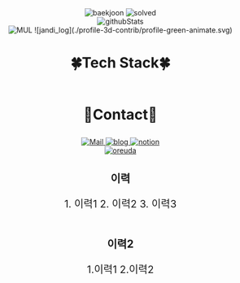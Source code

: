 <div  style = "display: flex;  align-items: center; flex-direction: column;  justify-content: center;" align = "center";>
<!-- font-size 를 조절하면 원하는 크기로 글자를 조절할 수 있습니다.-->
  <!-- Designed and developed in-house at Oreuda (https://oreuda.kr) -->
  <!-- 불편 사항 및 문의는 tykimdream@gmail.com으로 보내주세요 -->
  <div key="1">
    <img src=http://mazassumnida.wtf/api/v2/generate_badge?boj=min95913 width="280" height="140" alt="baekjoon" />
    <img src=http://mazandi.herokuapp.com/api?handle=min95913&theme=warm width="285" height="140" alt="solved" />
  </div>
  
  <div key="2">
    <img src=https://github-readme-stats.vercel.app/api?username=GotPrgmer&show_icons=true&theme=radical width="350" height="150" alt="githubStats" />
  </div>
  
  <div key="3">
    <img src=https://github-readme-stats.vercel.app/api/top-langs/?username=GotPrgmer&theme=gruvbox width="280" height=270 alt="MUL" />
    ![jandi_log](./profile-3d-contrib/profile-green-animate.svg)
  </div>
  
  <div key="4">
  <h3 style ="font-size : 2em; font-weight:700;">🍀Tech Stack🍀</h3>
    <div ></div>
  </div>
  
  <div key="5">
    <h3 style ="font-size : 2em; font-weight:700;">💙Contact💙</h3>
    <div className=Preview_contactBadgeDiv__3demU>
      <a href=mailto:gofiction95@gmail.com@gmail.com target="_blank">
            <img
              src="https://img.shields.io/badge/Mail-6667AB?style=flat&logo=Gmail&logoColor=white"
              alt="Mail"
            />
          </a>
      <a href=https://velog.io/@min95913 target="_blank">
            <img src=https://img.shields.io/badge/TechBlog-7FD2F5?style=flat&logo=Hoppscotch&logoColor=white&link=https://velog.io/@min95913/ alt="blog" />
          </a>
      <a href=https://www.notion.so/23d48e34b85a404c86251d47c602dbbf target="_blank">
            <img src=https://img.shields.io/badge/Notion-000000?style=flat&logo=Notion&logoColor=white&link=https://www.notion.so/23d48e34b85a404c86251d47c602dbbf/ alt="notion" />
          </a>
    </div>
  </div>
  
  <div key="6">
    <a href = "https://oreuda.kr/">
      <img
        src=https://oreuda.kr/api/v1/plant/card?nickname=GotPrgmer
        alt="oreuda"
      />
    </a>
  </div>
  
  <div key="7" >
    <div key=0 >
          <h3 style ="font-size : 1.5em; font-weight:700;">
          이력
          </h3>
          <p style ="font-size : 20px;">1. 이력1
2. 이력2
3. 이력3</p>
    </div>
  </div>
  
  <div key="7" >
    <div key=1 >
          <h3 style ="font-size : 1.5em; font-weight:700;">
          이력2
          </h3>
          <p style ="font-size : 20px;">1.이력1
2.이력2</p>
    </div>
  </div>
  
</div>

